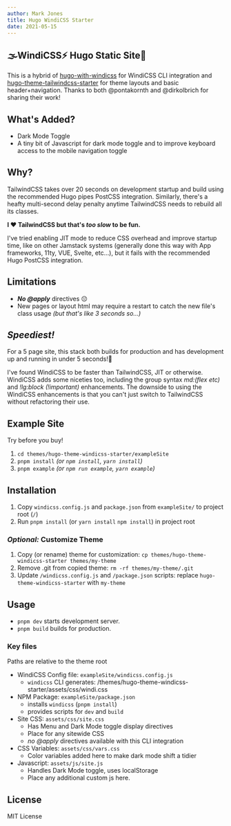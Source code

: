 ```yaml
---
author: Mark Jones
title: Hugo WindiCSS Starter
date: 2021-05-15
---
```


## 🌫️WindiCSS⚡ Hugo Static Site💨

This is a hybrid of [hugo-with-windicss](https://github.com/pontakornth/hugo-with-windicss) for WindiCSS CLI integration and [hugo-theme-tailwindcss-starter](https://github.com/dirkolbrich/hugo-theme-tailwindcss-starter) for theme layouts and basic header+navigation. Thanks to both @pontakornth and @dirkolbrich for sharing their work!

## What's Added?

- Dark Mode Toggle
- A tiny bit of Javascript for dark mode toggle and to improve keyboard access to the mobile navigation toggle

## Why?

TailwindCSS takes over 20 seconds on development startup and build using the recommended Hugo pipes PostCSS integration. Similarly, there's a heafty multi-second delay penalty anytime TailwindCSS needs to rebuild all its classes.

**I ❤️ TailwindCSS but that's *too slow* to be fun.**

I've tried enabling JIT mode to reduce CSS overhead and improve startup time, like on other Jamstack systems (generally done this way with App frameworks, 11ty, VUE, Svelte, etc...), but it fails with the recommended Hugo PostCSS integration.

## Limitations

- ***No @apply*** directives 😔
- New pages or layout html may require a restart to catch the new file's class usage *(but that's like 3 seconds so...)*

## *Speediest!*

For a 5 page site, this stack both builds for production and has development up and running in under 5 seconds!💨

I've found WindiCSS to be faster than TailwindCSS, JIT or otherwise. WindiCSS adds some niceties too, including the group syntax *md:(flex etc)* and *!lg:block (!important)* enhancements. The downside to using the WindiCSS enhancements is that you can't just switch to TailwindCSS without refactoring their use.

## Example Site

Try before you buy!

1. `cd themes/hugo-theme-windicss-starter/exampleSite`
1. `pnpm install` *(or `npm install`, `yarn install`)*
1. `pnpm example` *(or `npm run example`, `yarn example`)*

## Installation

1. Copy `windicss.config.js` and `package.json` from `exampleSite/` to project root (`/`)
1. Run `pnpm install` (or `yarn install` `npm install`) in project root


### ***Optional:*** Customize Theme

1. Copy (or rename) theme for customization: `cp themes/hugo-theme-windicss-starter themes/my-theme`
1. Remove .git from copied theme: `rm -rf themes/my-theme/.git`
1. Update `/windicss.config.js` and `/package.json` scripts: replace `hugo-theme-windicss-starter` with `my-theme`

## Usage

- `pnpm dev` starts development server.
- `pnpm build` builds for production.


### Key files

Paths are relative to the theme root

- WindiCSS Config file: `exampleSite/windicss.config.js`
  - `windicss` CLI generates: /themes/hugo-theme-windicss-starter/assets/css/windi.css
- NPM Package: `exampleSite/package.json`
  - installs `windicss` (`pnpm install`)
  - provides scripts for `dev` and `build`
- Site CSS: `assets/css/site.css`
  - Has Menu and Dark Mode toggle display directives
  - Place for any sitewide CSS 
  - *no @apply* directives available with this CLI integration
- CSS Variables: `assets/css/vars.css`
  - Color variables added here to make dark mode shift a tidier
- Javascript: `assets/js/site.js`
  - Handles Dark Mode toggle, uses localStorage
  - Place any additional custom js here.

## License

MIT License